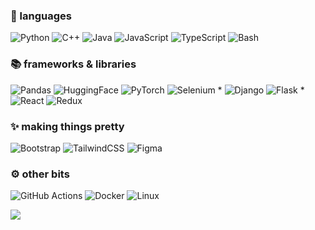### 🧠 languages

![Python](https://img.shields.io/badge/python-3670A0?style=flat&logo=python&logoColor=white) 
![C++](https://img.shields.io/badge/c++-%2300599C.svg?style=flat&logo=c%2B%2B&logoColor=white) 
![Java](https://img.shields.io/badge/java-%23ED8B00.svg?style=flat&logo=openjdk&logoColor=white) 
![JavaScript](https://img.shields.io/badge/javascript-%23323330.svg?style=flat&logo=javascript&logoColor=white) 
![TypeScript](https://img.shields.io/badge/typescript-%23007ACC.svg?style=flat&logo=typescript&logoColor=white) 
![Bash](https://img.shields.io/badge/bash-%23121011.svg?style=flat&logo=gnu-bash&logoColor=white) 

### 📚 frameworks & libraries
![Pandas](https://img.shields.io/badge/pandas-2C2D72?style=flat&logo=pandas&logoColor=white)
![HuggingFace](https://img.shields.io/badge/-huggingface-FDEE21?style=flate&logo=HuggingFace&logoColor=black)
![PyTorch](https://img.shields.io/badge/pytorch-EE4C2C?style=flat&logo=pytorch&logoColor=white)
![Selenium](https://img.shields.io/badge/selenium-43B02A?style=flat&logo=Selenium&logoColor=white)
*
![Django](https://img.shields.io/badge/django-%23092E20.svg?style=flat&logo=django&logoColor=white) 
![Flask](https://img.shields.io/badge/flask-%23000.svg?style=flat&logo=flask&logoColor=white) 
*
![React](https://img.shields.io/badge/react-%2320232a.svg?style=flat&logo=react&logoColor=%2361DAFB) 
![Redux](https://img.shields.io/badge/redux-%23593d88.svg?style=flat&logo=redux&logoColor=white)

### ✨ making things pretty
![Bootstrap](https://img.shields.io/badge/bootstrap-%238511FA.svg?style=flat&logo=bootstrap&logoColor=white) 
![TailwindCSS](https://img.shields.io/badge/tailwindcss-%2338B2AC.svg?style=flat&logo=tailwind-css&logoColor=white) 
![Figma](https://img.shields.io/badge/figma-%23F24E1E.svg?style=flat&logo=figma&logoColor=white) 

### ⚙️ other bits
![GitHub Actions](https://img.shields.io/badge/github%20actions-%232671E5.svg?style=flat&logo=githubactions&logoColor=white) 
![Docker](https://img.shields.io/badge/docker-%230db7ed.svg?style=flat&logo=docker&logoColor=white)
![Linux](https://img.shields.io/badge/linux-FCC624?style=flat&logo=linux&logoColor=black)

[![](https://visitcount.itsvg.in/api?id=rumaisa-azeem&icon=0&color=0)](https://visitcount.itsvg.in)

<!-- Proudly created with GPRM ( https://gprm.itsvg.in ) -->

